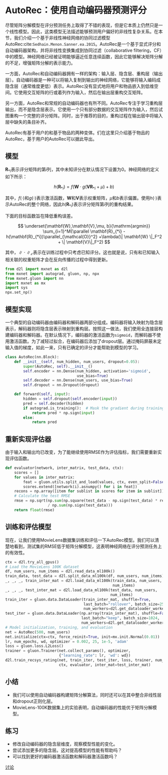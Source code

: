 # AutoRec：使用自动编码器预测评分

尽管矩阵分解模型在评分预测任务上取得了不错的表现，但是它本质上仍然只是一个线性模型。因此，这类模型无法描述能够预测用户偏好的非线性复杂关系。在本节，我们介绍一个基于非线性神经网络的协同过滤模型AutoRec:cite:`Sedhain.Menon.Sanner.ea.2015`。AutoRec是一个基于显式评分和自动编码器架构，并将非线性变换集成到协同过滤（collaborative filtering，CF）中的模型。神经网络已经被证明能够逼近任意连续函数，因此它能够解决矩阵分解的不足，增强矩阵分解的表示能力。

一方面，AutoRec和自动编码器拥有一样的架构：输入层、隐含层、重构层（输出层）。自动编码器是一种可以将输入复制到输出的神经网络，它能够将输入编码成隐含层（通常维度更低）表示。AutoRec没有显式地将用户和物品嵌入到低维空间。它使用交互矩阵的行或着列作为输入，然后在输出层重构交互矩阵。

另一方面，AutoRec和常规的自动编码器也有所不同。AutoRec专注于学习重构层输出，而不是隐含层表示。它使用一个只有部分数据的交互矩阵作为输入，然后试图重构一个完整的评分矩阵。同时，出于推荐的目的，重构过程在输出层中将输入层中缺失的条目补齐。

AutoRec有基于用户的和基于物品的两种变体。们在这里只介绍基于物品的AutoRec，基于用户的AutoRec可以据此导出。

## 模型

$\mathbf{R}_{*i}$表示评分矩阵的第$i$列，其中未知评分在默认情况下设置为0。神经网络的定义如下所示：

$$
h(\mathbf{R}_{*i}) = f(\mathbf{W} \cdot g(\mathbf{V} \mathbf{R}_{*i} + \mu) + b)
$$

其中，$f(\cdot)$和$g(\cdot)$表示激活函数，$\mathbf{W}$和$\mathbf{V}$表示权重矩阵，$\mu$和$b$表示偏置。使用$h( \cdot )$表示AutoRec的整个网络，因此$h(\mathbf{R}_{*i})$表示评分矩阵第$i$列的重构结果。

下面的目标函数旨在降低重构误差。

$$
\underset{\mathbf{W},\mathbf{V},\mu, b}{\mathrm{argmin}} \sum_{i=1}^M{\parallel \mathbf{R}_{*i} - h(\mathbf{R}_{*i})\parallel_{\mathcal{O}}^2} +\lambda(\| \mathbf{W} \|_F^2 + \| \mathbf{V}\|_F^2)
$$

其中，$\| \cdot \|_{\mathcal{O}}$表示在训练过程中只考虑已知评分。这也就是说，只有和已知输入相关联的权重矩阵才会在反向传播的过程中得到更新。

```python
from d2l import mxnet as d2l
from mxnet import autograd, gluon, np, npx
from mxnet.gluon import nn
import mxnet as mx
import sys
npx.set_np()
```

## 模型实现

一个典型的自动编码器由编码器和解码器两部分组成。编码器将输入映射为隐含层表示，解码器则将隐含层表示映射到重构层。按照这一做法，我们使用全连接层构建编码器和解码器。在默认情况下，编码器的激活函数为`sigmoid`，而解码器不使用激活函数。为了减轻过拟合，在编码器后添加了dropout层。通过掩码屏蔽未定输入值的梯度，如此一来，只有已确定的评分才能帮助到模型的学习。

```python
class AutoRec(nn.Block):
    def __init__(self, num_hidden, num_users, dropout=0.05):
        super(AutoRec, self).__init__()
        self.encoder = nn.Dense(num_hidden, activation='sigmoid',
                                use_bias=True)
        self.decoder = nn.Dense(num_users, use_bias=True)
        self.dropout = nn.Dropout(dropout)

    def forward(self, input):
        hidden = self.dropout(self.encoder(input))
        pred = self.decoder(hidden)
        if autograd.is_training():  # Mask the gradient during training
            return pred * np.sign(input)
        else:
            return pred
```

## 重新实现评估器

由于输入和输出均已改变，为了能继续使用RMSE作为评估指标，我们需要重新实现评估函数。

```python
def evaluator(network, inter_matrix, test_data, ctx):
    scores = []
    for values in inter_matrix:
        feat = gluon.utils.split_and_load(values, ctx, even_split=False)
        scores.extend([network(i).asnumpy() for i in feat])
    recons = np.array([item for sublist in scores for item in sublist])
    # Calculate the test RMSE
    rmse = np.sqrt(np.sum(np.square(test_data - np.sign(test_data) * recons))
                   / np.sum(np.sign(test_data)))
    return float(rmse)
```

## 训练和评估模型

现在，让我们使用MovieLens数据集训练和评估一下AutoRec模型。我们可以清楚地看到，测试集的RMSE低于矩阵分解模型，这表明神经网络在评分预测任务上的有效性。

```python
ctx = d2l.try_all_gpus()
# Load the MovieLens 100K dataset
df, num_users, num_items = d2l.read_data_ml100k()
train_data, test_data = d2l.split_data_ml100k(df, num_users, num_items)
_, _, _, train_inter_mat = d2l.load_data_ml100k(train_data, num_users,
                                                num_items)
_, _, _, test_inter_mat = d2l.load_data_ml100k(test_data, num_users,
                                               num_items)
train_iter = gluon.data.DataLoader(train_inter_mat, shuffle=True,
                                   last_batch="rollover", batch_size=256,
                                   num_workers=d2l.get_dataloader_workers())
test_iter = gluon.data.DataLoader(np.array(train_inter_mat), shuffle=False,
                                  last_batch="keep", batch_size=1024,
                                  num_workers=d2l.get_dataloader_workers())
# Model initialization, training, and evaluation
net = AutoRec(500, num_users)
net.initialize(ctx=ctx, force_reinit=True, init=mx.init.Normal(0.01))
lr, num_epochs, wd, optimizer = 0.002, 25, 1e-5, 'adam'
loss = gluon.loss.L2Loss()
trainer = gluon.Trainer(net.collect_params(), optimizer,
                        {"learning_rate": lr, 'wd': wd})
d2l.train_recsys_rating(net, train_iter, test_iter, loss, trainer, num_epochs,
                        ctx, evaluator, inter_mat=test_inter_mat)
```

## 小结

* 我们可以使用自动编码器构建矩阵分解算法，同时还可以在其中整合非线性层和dropout正则化层。
* MovieLens-100K数据集上的实验表明，自动编码器的性能优于矩阵分解模型。

## 练习

* 修改自动编码器的隐含层维度，观察模型性能的变化。
* 尝试添加更多的隐含层。这对提高模型的性能有帮助吗？
* 可以找到更好的编码器激活函数和解码器激活函数吗？

[讨论](https://discuss.d2l.ai/t/401)
